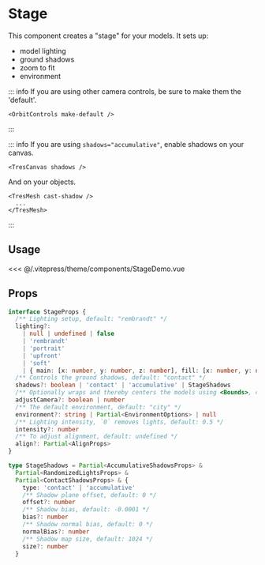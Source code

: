 # Stage

<DocsDemo>
  <StageDemo />
</DocsDemo>

This component creates a "stage" for your models. It sets up:

* model lighting
* ground shadows
* zoom to fit
* environment

::: info
If you are using other camera controls, be sure to make them the 'default'.
```vue
<OrbitControls make-default />
```
:::

::: info
If you are using `shadows="accumulative"`, enable shadows on your canvas.
```vue
<TresCanvas shadows />
```

And on your objects.

```vue
<TresMesh cast-shadow />
  ...
</TresMesh>
```
:::

## Usage

<<< @/.vitepress/theme/components/StageDemo.vue

## Props

```ts
interface StageProps {
  /** Lighting setup, default: "rembrandt" */
  lighting?:
    | null | undefined | false
    | 'rembrandt'
    | 'portrait'
    | 'upfront'
    | 'soft'
    | { main: [x: number, y: number, z: number], fill: [x: number, y: number, z: number] }
  /** Controls the ground shadows, default: "contact" */
  shadows?: boolean | 'contact' | 'accumulative' | StageShadows
  /** Optionally wraps and thereby centers the models using <Bounds>, can also be a camera offset, default: true */
  adjustCamera?: boolean | number
  /** The default environment, default: "city" */
  environment?: string | Partial<EnvironmentOptions> | null
  /** Lighting intensity, `0` removes lights, default: 0.5 */
  intensity?: number
  /** To adjust alignment, default: undefined */
  align?: Partial<AlignProps>
}

type StageShadows = Partial<AccumulativeShadowsProps> &
  Partial<RandomizedLightsProps> &
  Partial<ContactShadowsProps> & {
    type: 'contact' | 'accumulative'
    /** Shadow plane offset, default: 0 */
    offset?: number
    /** Shadow bias, default: -0.0001 */
    bias?: number
    /** Shadow normal bias, default: 0 */
    normalBias?: number
    /** Shadow map size, default: 1024 */
    size?: number
  }
```
